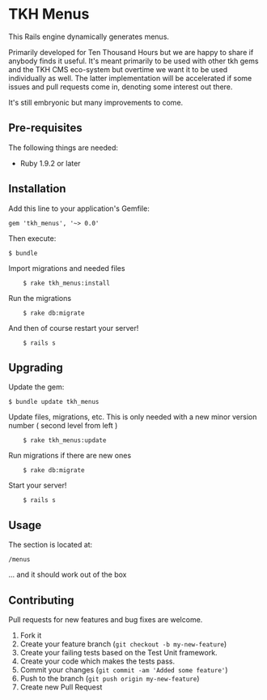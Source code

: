 # TKH Menus

This Rails engine dynamically generates menus. 

Primarily developed for Ten Thousand Hours but we are happy to share if anybody finds it useful. It's meant primarily to be used with other tkh gems and the TKH CMS eco-system but overtime we want it to be used individually as well. The latter implementation will be accelerated if some issues and pull requests come in, denoting some interest out there.

It's still embryonic but many improvements to come.


## Pre-requisites

The following things are needed:

* Ruby 1.9.2 or later


## Installation

Add this line to your application's Gemfile:

    gem 'tkh_menus', '~> 0.0'

Then execute:

    $ bundle

Import migrations and needed files

		$ rake tkh_menus:install

Run the migrations

		$ rake db:migrate
		
And then of course restart your server!

		$ rails s


## Upgrading

Update the gem:

    $ bundle update tkh_menus

Update files, migrations, etc. This is only needed with a new minor version number ( second level from left )

		$ rake tkh_menus:update
		
Run migrations if there are new ones

		$ rake db:migrate

Start your server!

		$ rails s


## Usage


The section is located at:

    /menus

... and it should work out of the box


## Contributing

Pull requests for new features and bug fixes are welcome.

1. Fork it
2. Create your feature branch (`git checkout -b my-new-feature`)
3. Create your failing tests based on the Test Unit framework.
4. Create your code which makes the tests pass.
5. Commit your changes (`git commit -am 'Added some feature'`)
6. Push to the branch (`git push origin my-new-feature`)
7. Create new Pull Request
